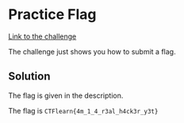 # Practice Flag
[Link to the challenge](https://ctflearn.com/challenge/125)

The challenge just shows you how to submit a flag.

## Solution
The flag is given in the description.

The flag is `CTFlearn{4m_1_4_r3al_h4ck3r_y3t}`